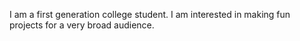 I am a first generation college student. I am interested in making fun projects for a very broad audience.